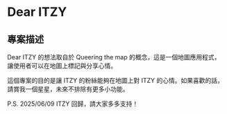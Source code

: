 # Dear ITZY

## 專案描述

Dear ITZY 的想法取自於 Queering the map 的概念，這是一個地圖應用程式，讓使用者可以在地圖上標記與分享心情。

這個專案的目的是讓 ITZY 的粉絲能夠在地圖上對 ITZY 的心情。如果喜歡的話，請賞我一個星星，未來不排除有更多小功能。

P.S. 2025/06/09 ITZY 回歸，請大家多多支持！
